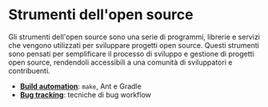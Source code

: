 # Strumenti dell'open source

Gli strumenti dell'open source sono una serie di programmi, librerie e servizi che vengono utilizzati per sviluppare progetti open source. 
Questi strumenti sono pensati per semplificare il processo di sviluppo e gestione di progetti open source, rendendoli accessibili a una comunità di sviluppatori e contribuenti.

- [**Build automation**](./01_build-automation.md): `make`, Ant e Gradle
- [**Bug tracking**](./02_bug-tracking.md): tecniche di bug workflow
